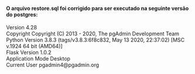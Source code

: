
<h4>O arquivo restore.sql foi corrigido para ser executado na seguinte versão do postgres:</h4>
<p>Version 4.28<br>
  Copyright Copyright (C) 2013 - 2020, The pgAdmin Development Team<br>
  Python Version 3.8.3 (tags/v3.8.3:6f8c832, May 13 2020, 22:37:02) [MSC v.1924 64 bit (AMD64)]<br>
  Flask Version 1.0.2<br>
  Application Mode Desktop<br>
  Current User pgadmin4@pgadmin.org</p>
  <p><a href="/3-img/postgres_script_fixed0.png></p>
